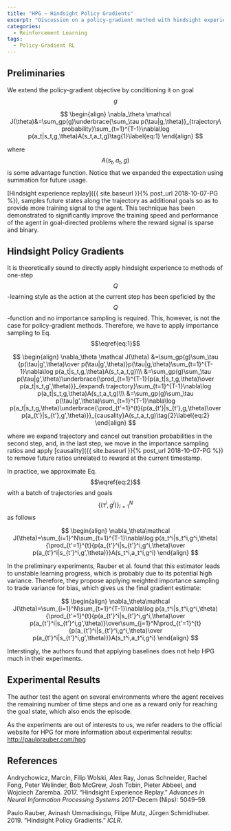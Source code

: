 ```yaml
---
title: "HPG — Hindsight Policy Gradients"
excerpt: "Discussion on a policy-gradient method with hindsight experience"
categories:
  - Reinforcement Learning
tags:
  - Policy-Gradient RL
---
```


## Preliminaries

We extend the policy-gradient objective by conditioning it on goal $$g$$

$$
\begin{align}
\nabla_\theta \mathcal J(\theta)&=\sum_gp(g)\underbrace{\sum_\tau p(\tau|g,\theta)}_{trajectory\ probability}\sum_{t=1}^{T-1}\nabla\log p(a_t|s_t,g,\theta)A(s_t,a_t,g)\tag{1}\label{eq:1}
\end{align}
$$

where $$A(s_t,a_t,g)$$ is some advantage function. Notice that we expanded the expectation using summation for future usage.

[Hindsight experience replay]({{ site.baseurl }}{% post_url 2018-10-07-PG %}), samples future states along the trajectory as additional goals so as to provide more training signal to the agent. This technique has been demonstrated to significantly improve the training speed and performance of the agent in goal-directed problems where the reward signal is sparse and binary. 

## Hindsight Policy Gradients

It is theoretically sound to directly apply hindsight experience to methods of one-step $$Q$$-learning style as the action at the current step has been speficied by the $$Q$$-function and no importance sampling is required. This, however, is not the case for policy-gradient methods. Therefore, we have to apply importance sampling to Eq.$$\eqref{eq:1}$$

$$
\begin{align}
\nabla_\theta \mathcal J(\theta)
&=\sum_gp(g)\sum_\tau {p(\tau|g',\theta)\over p(\tau|g',\theta)}p(\tau|g,\theta)\sum_{t=1}^{T-1}\nabla\log p(a_t|s_t,g,\theta)A(s_t,a_t,g)\\\
&=\sum_gp(g)\sum_\tau p(\tau|g',\theta)\underbrace{\prod_{t=1}^{T-1}{p(a_t|s_t,g,\theta)\over p(a_t|s_t,g',\theta)}}_{expand\ trajectory}\sum_{t=1}^{T-1}\nabla\log p(a_t|s_t,g,\theta)A(s_t,a_t,g)\\\
&=\sum_gp(g)\sum_\tau p(\tau|g',\theta)\sum_{t=1}^{T-1}\nabla\log p(a_t|s_t,g,\theta)\underbrace{\prod_{t'=1}^{t}{p(a_{t'}|s_{t'},g,\theta)\over p(a_{t'}|s_{t'},g',\theta)}}_{causality}A(s_t,a_t,g)\tag{2}\label{eq:2}
\end{align}
$$

where we expand trajectory and cancel out transition probabilities in the second step, and, in the last step, we move in the importance sampling ratios and apply [causality]({{ site.baseurl }}{% post_url 2018-10-07-PG %}) to remove future ratios unrelated to reward at the current timestamp.

In practice, we approximate Eq.$$\eqref{eq:2}$$ with a batch of trajectories and goals $$\{(\tau^i,g^i)\}_{i=1}^N$$ as follows

$$
\begin{align}
\nabla_\theta\mathcal J(\theta)=\sum_{i=1}^N\sum_{t=1}^{T-1}\nabla\log p(a_t^i|s_t^i,g^i,\theta){\prod_{t'=1}^{t}{p(a_{t'}^i|s_{t'}^i,g^i,\theta)\over p(a_{t'}^i|s_{t'}^i,g',\theta)}}A(s_t^i,a_t^i,g^i)
\end{align}
$$

In the preliminary experiments, Rauber et al. found that this estimator leads to unstable learning progress, which is probably due to its potential high variance. Therefore, they propose applying weighted importance sampling to trade variance for bias, which gives us the final gradient estimate:

$$
\begin{align}
\nabla_\theta\mathcal J(\theta)=\sum_{i=1}^N\sum_{t=1}^{T-1}\nabla\log p(a_t^i|s_t^i,g^i,\theta){\prod_{t'=1}^{t}{p(a_{t'}^i|s_{t'}^i,g^i,\theta)\over p(a_{t'}^i|s_{t'}^i,g',\theta)}\over\sum_{j=1}^N\prod_{t'=1}^{t}{p(a_{t'}^i|s_{t'}^i,g^i,\theta)\over p(a_{t'}^i|s_{t'}^i,g',\theta)}}A(s_t^i,a_t^i,g^i)
\end{align}
$$


Interstingly, the authors found that applying baselines does not help HPG much in their experiments.

## Experimental Results

The author test the agent on several environments where the agent receives the remaining number of time steps and one as a reward only for reaching the goal state, which also ends the episode.

As the experiments are out of interests to us, we refer readers to the official website for HPG for more information about experimental results: http://paulorauber.com/hpg

## References

Andrychowicz, Marcin, Filip Wolski, Alex Ray, Jonas Schneider, Rachel Fong, Peter Welinder, Bob McGrew, Josh Tobin, Pieter Abbeel, and Wojciech Zaremba. 2017. “Hindsight Experience Replay.” *Advances in Neural Information Processing Systems* 2017-Decem (Nips): 5049–59.

Paulo Rauber, Avinash Ummadisingu, Filipe Mutz, Jürgen Schmidhuber. 2019. “Hindsight Policy Gradients.” *ICLR*.